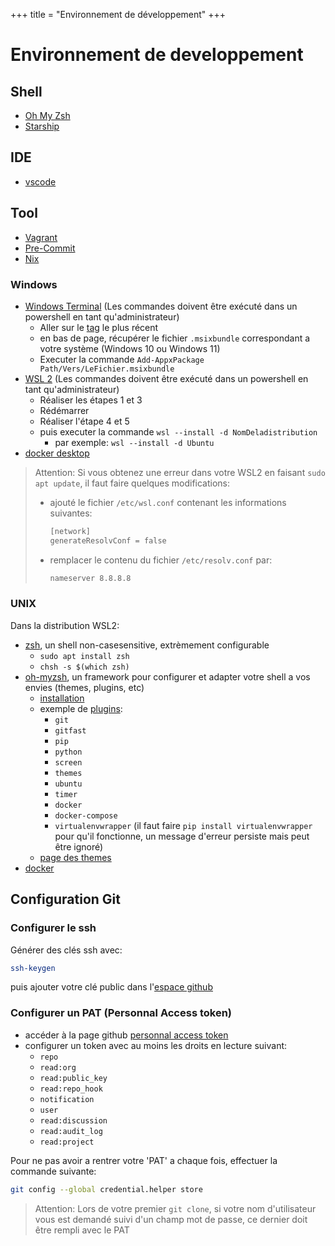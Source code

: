 +++
title = "Environnement de développement"
+++

# Environnement de developpement

## Shell

- [Oh My Zsh](https://ohmyz.sh/)
- [Starship](https://starship.rs/)

## IDE

- [vscode](https://code.visualstudio.com/)

## Tool

- [Vagrant](https://www.vagrantup.com/)
- [Pre-Commit](https://pre-commit.com/)
- [Nix](https://zero-to-nix.com/)

### Windows
- [Windows Terminal](https://github.com/microsoft/terminal)  (Les commandes doivent être exécuté dans un powershell en tant qu'administrateur)
	- Aller sur le [tag](https://github.com/microsoft/terminal/tags) le plus récent
	- en bas de page, récupérer le fichier `.msixbundle` correspondant a votre système (Windows 10 ou Windows 11)
	- Executer la commande `Add-AppxPackage Path/Vers/LeFichier.msixbundle`
- [WSL 2](https://learn.microsoft.com/fr-fr/windows/wsl/install-manual) (Les commandes doivent être exécuté dans un powershell en tant qu'administrateur)
	- Réaliser les étapes 1 et 3
	- Rédémarrer
	- Réaliser l'étape 4 et 5
	- puis executer la commande `wsl --install -d NomDeladistribution`
		- par exemple: `wsl --install -d Ubuntu`
- [docker desktop](https://docs.docker.com/engine/install/)

> Attention: Si vous obtenez une erreur dans votre WSL2 en faisant `sudo apt update`, il faut faire quelques modifications:
> - ajouté le fichier `/etc/wsl.conf` contenant les informations suivantes:
>   ```bash
>   [network]
>   generateResolvConf = false
>   ```
> - remplacer le contenu du fichier `/etc/resolv.conf` par:
>   ```bash
>   nameserver 8.8.8.8
>   ```

### UNIX

Dans la distribution WSL2:
- [zsh](https://github.com/ohmyzsh/ohmyzsh/wiki/Installing-ZSH), un shell non-casesensitive, extrèmement configurable
	- `sudo apt install zsh`
	- `chsh -s $(which zsh)`
- [oh-myzsh](https://github.com/ohmyzsh/ohmyzsh), un framework pour configurer et adapter votre shell a vos envies (themes, plugins, etc)
	- [installation](https://github.com/ohmyzsh/ohmyzsh#manual-inspection)
	- exemple de [plugins](https://github.com/ohmyzsh/ohmyzsh/wiki/Plugins):
		- `git`
		- `gitfast`
		- `pip`
		- `python`
		- `screen`
		- `themes`
		- `ubuntu`
		- `timer`
		- `docker`
		- `docker-compose`
		- `virtualenvwrapper` (il faut faire `pip install virtualenvwrapper` pour qu'il fonctionne, un message d'erreur persiste mais peut être ignoré)
	- [page des themes](https://github.com/ohmyzsh/ohmyzsh/wiki/Themes)
- [docker](https://docs.docker.com/engine/install/ubuntu/)

## Configuration Git

### Configurer le ssh

Générer des clés ssh avec:
```bash
ssh-keygen
```
puis ajouter votre clé public dans l'[espace github](https://github.com/settings/keys)

### Configurer un PAT (Personnal Access token)

- accéder à la page github [personnal access token](https://github.com/settings/tokens)
- configurer un token avec au moins les droits en lecture suivant:
	- `repo`
	- `read:org`
	- `read:public_key`
	- `read:repo_hook`
	- `notification`
	- `user`
	- `read:discussion`
	- `read:audit_log`
	- `read:project`

Pour ne pas avoir a rentrer votre 'PAT' a chaque fois, effectuer la commande suivante:
```bash
git config --global credential.helper store
```

> Attention: Lors de votre premier `git clone`, si votre nom d'utilisateur vous est demandé
> suivi d'un champ mot de passe, ce dernier doit être rempli avec le PAT
